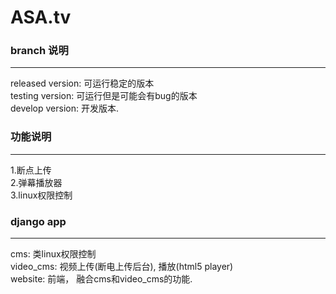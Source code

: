 # ASA.tv

### branch 说明
----------------------
released version: 可运行稳定的版本  
testing version: 可运行但是可能会有bug的版本  
develop version: 开发版本.   

### 功能说明
---------------------------------
1.断点上传  
2.弹幕播放器  
3.linux权限控制


### django app
--------------------------------
cms: 类linux权限控制  
video_cms: 视频上传(断电上传后台), 播放(html5 player)  
website: 前端， 融合cms和video_cms的功能.
